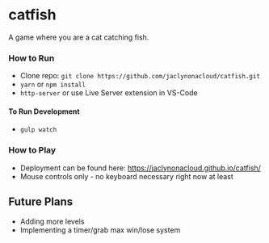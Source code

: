 # catfish
A game where you are a cat catching fish.



### How to Run
- Clone repo: `git clone https://github.com/jaclynonacloud/catfish.git`
- `yarn` or `npm install`
- `http-server` or use Live Server extension in VS-Code
#### To Run Development
- `gulp watch`

### How to Play
- Deployment can be found here: https://jaclynonacloud.github.io/catfish/
- Mouse controls only - no keyboard necessary right now at least


## Future Plans
- Adding more levels
- Implementing a timer/grab max win/lose system
